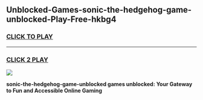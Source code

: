 
## Unblocked-Games-sonic-the-hedgehog-game-unblocked-Play-Free-hkbg4
<h3>
<a href="https://premium76.site?title=sonic-the-hedgehog-game-unblocked&ref=18A1">CLICK TO PLAY</a></h3>
<hr>

<h3>
<a href="https://premium76.site?title=sonic-the-hedgehog-game-unblocked&ref=18A1">CLICK 2 PLAY</a>
  
</h3>

<a href="https://premium76.site?title=sonic-the-hedgehog-game-unblocked&ref=18A1"><img src="https://clearcache.store/games.png"></a>


**sonic-the-hedgehog-game-unblocked games unblocked: Your Gateway to Fun and Accessible Online Gaming**

